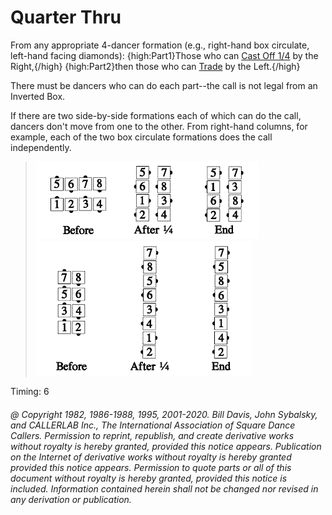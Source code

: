 
# Quarter Thru

From any appropriate 4-dancer formation
(e.g., right-hand box circulate, left-hand
facing diamonds):
{high:Part1}Those who can
[Cast Off 1/4](../ms/cast_off_three_quarters.md)
by the Right,{/high}
{high:Part2}then those who can
[Trade](../b2/trade.md) by the Left.{/high}

There must be dancers who can do each part--the call is not legal from
an Inverted Box.

If there are two side-by-side formations each of which can do the call,
dancers don't
move from one to the other.
From right-hand columns, for example, each of the two box
circulate formations does the call independently.

> 
> ![alt](quarter_thru_1a.png)![alt](quarter_thru_1b.png)![alt](quarter_thru_1c.png)  
> ![alt](quarter_thru_1d.png)![alt](quarter_thru_1e.png)![alt](quarter_thru_1f.png)
> 

Timing: 6

###### @ Copyright 1982, 1986-1988, 1995, 2001-2020. Bill Davis, John Sybalsky, and CALLERLAB Inc., The International Association of Square Dance Callers. Permission to reprint, republish, and create derivative works without royalty is hereby granted, provided this notice appears. Publication on the Internet of derivative works without royalty is hereby granted provided this notice appears. Permission to quote parts or all of this document without royalty is hereby granted, provided this notice is included. Information contained herein shall not be changed nor revised in any derivation or publication.
